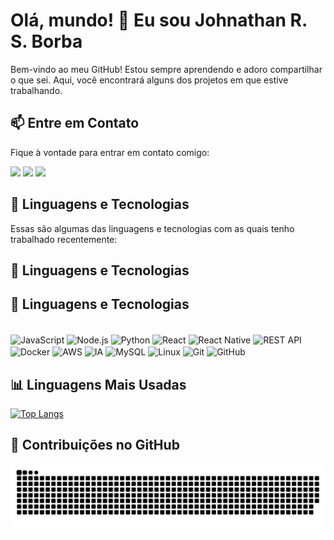 # Olá, mundo! 👋 Eu sou Johnathan R. S. Borba

Bem-vindo ao meu GitHub! Estou sempre aprendendo e adoro compartilhar o que sei. Aqui, você encontrará alguns dos projetos em que estive trabalhando.
## 📫 Entre em Contato

Fique à vontade para entrar em contato comigo:

<a href="https://www.instagram.com/johnathan.santoss/" target="_blank"><img src="https://img.shields.io/badge/-Instagram-%23E4405F?style=for-the-badge&logo=instagram&logoColor=white" target="_blank"></a>
<a href="mailto:johnathan.developer@gmail.com"><img src="https://img.shields.io/badge/-Gmail-%23333?style=for-the-badge&logo=gmail&logoColor=white" target="_blank"></a>
<a href="https://www.linkedin.com/in/johnathan-santos/" target="_blank"><img src="https://img.shields.io/badge/-LinkedIn-%230077B5?style=for-the-badge&logo=linkedin&logoColor=white" target="_blank"></a>  

## 🚀 Linguagens e Tecnologias

Essas são algumas das linguagens e tecnologias com as quais tenho trabalhado recentemente:
## 🚀 Linguagens e Tecnologias

## 🚀 Linguagens e Tecnologias

<div style="display: inline_block"><br>
  
  <img align="center" alt="JavaScript" height="30" width="40" src="https://img.shields.io/badge/JavaScript-ES6-yellow">
  <img align="center" alt="Node.js" height="30" width="40" src="https://img.shields.io/badge/Node.js-latest-brightgreen">
  <img align="center" alt="Python" height="30" width="40" src="https://img.shields.io/badge/Python-3.8-blue">
  <img align="center" alt="React" height="30" width="40" src="https://img.shields.io/badge/React-latest-blue">
  <img align="center" alt="React Native" height="30" width="40" src="https://img.shields.io/badge/React_Native-latest-blue">
  <img align="center" alt="REST API" height="30" width="40" src="https://img.shields.io/badge/API-REST-green">
  <img align="center" alt="Docker" height="30" width="40" src="https://img.shields.io/badge/Docker-latest-blue">
  <img align="center" alt="AWS" height="30" width="40" src="https://img.shields.io/badge/AWS-latest-orange">
  <img align="center" alt="IA" height="30" width="40" src="https://img.shields.io/badge/IA-Machine_Learning-blueviolet">
  <img align="center" alt="MySQL" height="30" width="40" src="https://img.shields.io/badge/MySQL-latest-blue">
  <img align="center" alt="Linux" height="30" width="40" src="https://img.shields.io/badge/Linux-Ubuntu-green">
  <img align="center" alt="Git" height="30" width="40" src="https://img.shields.io/badge/Git-latest-orange">
  <img align="center" alt="GitHub" height="30" width="40" src="https://img.shields.io/badge/GitHub-latest-brightgreen">

</div>



## 📊 Linguagens Mais Usadas

[![Top Langs](https://github-readme-stats.vercel.app/api/top-langs/?username=dev-johnathan&layout=compact&theme=dracula)](https://github.com/dev-johnathan)
  
## 🎨 Contribuições no GitHub

<picture>
  <source media="(prefers-color-scheme: dark)" srcset="https://raw.githubusercontent.com/dev-johnathan/dev-johnathan/output/github-contribution-grid-snake-dark.svg">
  <source media="(prefers-color-scheme: light)" srcset="https://raw.githubusercontent.com/dev-johnathan/dev-johnathan/output/github-contribution-grid-snake.svg">
  <img alt="github contribution grid snake animation" src="https://raw.githubusercontent.com/dev-johnathan/dev-johnathan/output/github-contribution-grid-snake.svg">
</picture>
